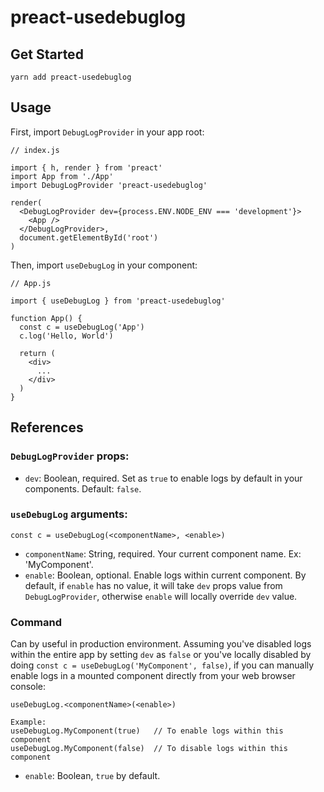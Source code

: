 # preact-usedebuglog

## Get Started
```
yarn add preact-usedebuglog
```
## Usage
First, import `DebugLogProvider` in your app root:
```
// index.js

import { h, render } from 'preact'
import App from './App'
import DebugLogProvider 'preact-usedebuglog'

render(
  <DebugLogProvider dev={process.ENV.NODE_ENV === 'development'}>
    <App />
  </DebugLogProvider>,
  document.getElementById('root')
)
```

Then, import `useDebugLog` in your component:
```
// App.js

import { useDebugLog } from 'preact-usedebuglog'

function App() {
  const c = useDebugLog('App')
  c.log('Hello, World')

  return (
    <div>
      ...
    </div>
  )
}
```

## References
### `DebugLogProvider` props:
- `dev`: Boolean, required. Set as `true` to enable logs by default in your components. Default: `false`.

### `useDebugLog` arguments:
```
const c = useDebugLog(<componentName>, <enable>)
```
- `componentName`: String, required. Your current component name. Ex: 'MyComponent'.
- `enable`: Boolean, optional. Enable logs within current component. By default, if `enable` has no value, it will take `dev` props value from `DebugLogProvider`, otherwise `enable` will locally override `dev` value.

### Command
Can by useful in production environment. Assuming you've disabled logs within the entire app by setting `dev` as `false` or you've locally disabled by doing `const c = useDebugLog('MyComponent', false)`, if you can manually enable logs in a mounted component directly from your web browser console:
```
useDebugLog.<componentName>(<enable>)

Example:
useDebugLog.MyComponent(true)   // To enable logs within this component
useDebugLog.MyComponent(false)  // To disable logs within this component
```
- `enable`: Boolean, `true` by default.
